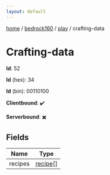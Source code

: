 ```yaml
---
layout: default
---
```


[home](/)  /  [bedrock160](/protocol/bedrock160)  /  [play](/protocol/bedrock160/play)  /  crafting-data

# Crafting-data

**Id**: 52

**Id** (hex): 34

**Id** (bin): 00110100

**Clientbound**: ✔️

**Serverbound**: ✖️

## Fields

Name | Type
---|---
recipes | [recipe](/protocol/bedrock160/types/recipe)[]

